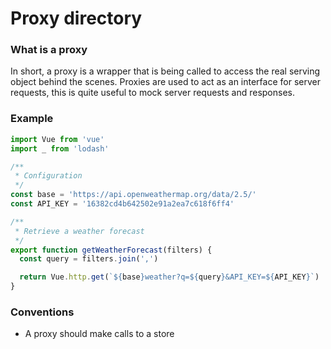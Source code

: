 # Proxy directory

### What is a proxy
In short, a proxy is a wrapper that is being called to access the real serving object behind the scenes. Proxies are used to act as an interface for server requests, this is quite useful to mock server requests and responses.  

### Example
``` javascript
import Vue from 'vue'
import _ from 'lodash'

/**
 * Configuration
 */
const base = 'https://api.openweathermap.org/data/2.5/'
const API_KEY = '16382cd4b642502e91a2ea7c618f6ff4'

/**
 * Retrieve a weather forecast
 */
export function getWeatherForecast(filters) {
  const query = filters.join(',')

  return Vue.http.get(`${base}weather?q=${query}&API_KEY=${API_KEY}`)
}
```

### Conventions
- A proxy should make calls to a store
